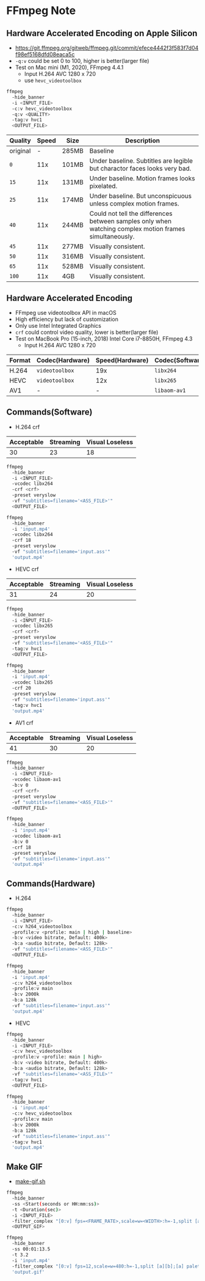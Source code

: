 # FFmpeg Note

## Hardware Accelerated Encoding on Apple Silicon

- <https://git.ffmpeg.org/gitweb/ffmpeg.git/commit/efece4442f3f583f7d04f98ef5168dfd08eaca5c>
- `-q:v` could be set 0 to 100, higher is better(larger file)
- Test on Mac mini (M1, 2020), FFmpeg 4.4.1
  - Input H.264 AVC 1280 x 720
  - use `hevc_videotoolbox`

```bash
ffmpeg
  -hide_banner
  -i <INPUT_FILE>
  -c:v hevc_videotoolbox
  -q:v <QUALITY>
  -tag:v hvc1
  <OUTPUT_FILE>
```

| Quality  | Speed | Size  | Description                                                                                             |
| -------- | ----- | ----- | ------------------------------------------------------------------------------------------------------- |
| original | -     | 285MB | Baseline                                                                                                |
| `0`      | 11x   | 101MB | Under baseline. Subtitles are legible but charactor faces looks very bad.                               |
| `15`     | 11x   | 131MB | Under baseline. Motion frames looks pixelated.                                                          |
| `25`     | 11x   | 174MB | Under baseline. But unconspicuous unless complex motion frames.                                         |
| `40`     | 11x   | 244MB | Could not tell the differences between samples only when watching complex motion frames simultaneously. |
| `45`     | 11x   | 277MB | Visually consistent.                                                                                    |
| `50`     | 11x   | 316MB | Visually consistent.                                                                                    |
| `65`     | 11x   | 528MB | Visually consistent.                                                                                    |
| `100`    | 11x   | 4GB   | Visually consistent.                                                                                    |

## Hardware Accelerated Encoding

- FFmpeg use videotoolbox API in macOS
- High efficiency but lack of customization
- Only use Intel Integrated Graphics
- `crf` could control video quality, lower is better(larger file)
- Test on MacBook Pro (15-inch, 2018) Intel Core i7-8850H, FFmpeg 4.3
  - Input H.264 AVC 1280 x 720

| Format | Codec(Hardware) | Speed(Hardware) | Codec(Software) | Speed(Software) |
| ------ | --------------- | --------------- | --------------- | --------------- |
| H.264  | `videotoolbox`  | 19x             | `libx264`       | 5x              |
| HEVC   | `videotoolbox`  | 12x             | `libx265`       | 0.1x            |
| AV1    | -               | -               | `libaom-av1`    | 0.01x           |

## Commands(Software)

- H.264 crf

| Acceptable | Streaming | Visual Loseless |
| ---------- | --------- | --------------- |
| 30         | 23        | 18              |

```bash
ffmpeg
  -hide_banner
  -i <INPUT_FILE>
  -vcodec libx264
  -crf <crf>
  -preset veryslow
  -vf "subtitles=filename='<ASS_FILE>'"
  <OUTPUT_FILE>
```

```bash
ffmpeg
  -hide_banner
  -i 'input.mp4'
  -vcodec libx264
  -crf 18
  -preset veryslow
  -vf "subtitles=filename='input.ass'"
  'output.mp4'
```

- HEVC crf

| Acceptable | Streaming | Visual Loseless |
| ---------- | --------- | --------------- |
| 31         | 24        | 20              |

```bash
ffmpeg
  -hide_banner
  -i <INPUT_FILE>
  -vcodec libx265
  -crf <crf>
  -preset veryslow
  -vf "subtitles=filename='<ASS_FILE>'"
  -tag:v hvc1
  <OUTPUT_FILE>
```

```bash
ffmpeg
  -hide_banner
  -i 'input.mp4'
  -vcodec libx265
  -crf 20
  -preset veryslow
  -vf "subtitles=filename='input.ass'"
  -tag:v hvc1
  'output.mp4'
```

- AV1 crf

| Acceptable | Streaming | Visual Loseless |
| ---------- | --------- | --------------- |
| 41         | 30        | 20              |

```bash
ffmpeg
  -hide_banner
  -i <INPUT_FILE>
  -vcodec libaom-av1
  -b:v 0
  -crf <crf>
  -preset veryslow
  -vf "subtitles=filename='<ASS_FILE>'"
  <OUTPUT_FILE>
```

```bash
ffmpeg
  -hide_banner
  -i 'input.mp4'
  -vcodec libaom-av1
  -b:v 0
  -crf 18
  -preset veryslow
  -vf "subtitles=filename='input.ass'"
  'output.mp4'
```

## Commands(Hardware)

- H.264

```bash
ffmpeg
  -hide_banner
  -i <INPUT_FILE>
  -c:v h264_videotoolbox
  -profile:v <profile: main | high | baseline>
  -b:v <video bitrate, Default: 400k>
  -b:a <audio bitrate, Default: 128k>
  -vf "subtitles=filename='<ASS_FILE>'"
  <OUTPUT_FILE>
```

```bash
ffmpeg
  -hide_banner
  -i 'input.mp4'
  -c:v h264_videotoolbox
  -profile:v main
  -b:v 2000k
  -b:a 128k
  -vf "subtitles=filename='input.ass'"
  'output.mp4'
```

- HEVC

```bash
ffmpeg
  -hide_banner
  -i <INPUT_FILE>
  -c:v hevc_videotoolbox
  -profile:v <profile: main | high>
  -b:v <video bitrate, Default: 400k>
  -b:a <audio bitrate, Default: 128k>
  -vf "subtitles=filename='<ASS_FILE>'"
  -tag:v hvc1
  <OUTPUT_FILE>
```

```bash
ffmpeg
  -hide_banner
  -i 'input.mp4'
  -c:v hevc_videotoolbox
  -profile:v main
  -b:v 2000k
  -b:a 128k
  -vf "subtitles=filename='input.ass'"
  -tag:v hvc1
  'output.mp4'
```

## Make GIF

- [make-gif.sh](../scripts/make-gif.sh)

```bash
ffmpeg
  -hide_banner
  -ss <Start(seconds or HH:mm:ss)>
  -t <Duration(sec)>
  -i <INPUT_FILE>
  -filter_complex "[0:v] fps=<FRAME_RATE>,scale=w=<WIDTH>:h=-1,split [a][b];[a] palettegen=stats_mode=single [p];[b][p] paletteuse=new=1"
  <OUTPUT_GIF>
```

```bash
ffmpeg
  -hide_banner
  -ss 00:01:13.5
  -t 3.2
  -i 'input.mp4'
  -filter_complex "[0:v] fps=12,scale=w=480:h=-1,split [a][b];[a] palettegen=stats_mode=single [p];[b][p] paletteuse=new=1"
  'output.gif'
```
